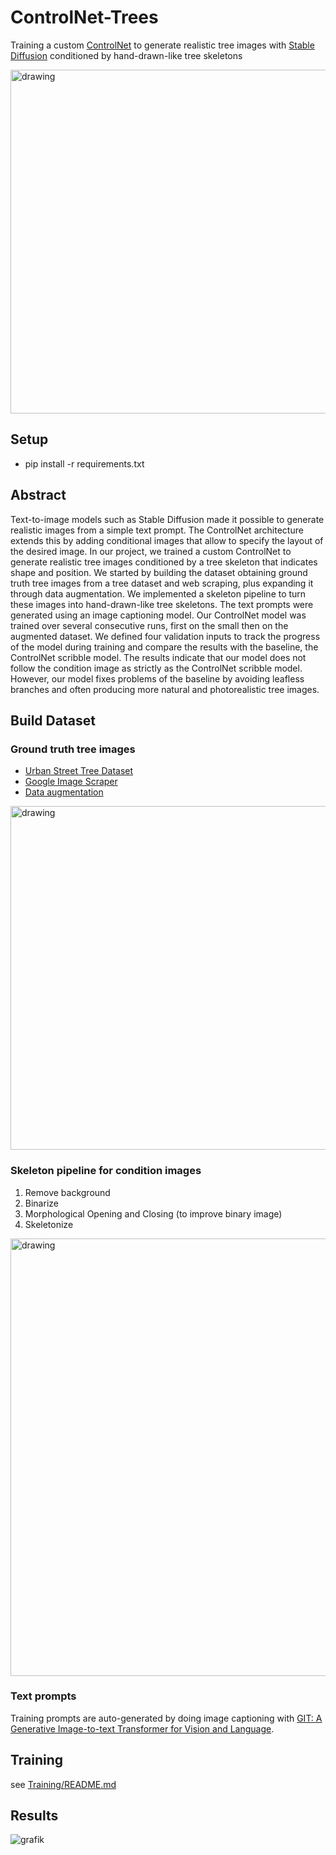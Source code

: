 # ControlNet-Trees
Training a custom [ControlNet](https://github.com/lllyasviel/ControlNet) to generate realistic tree images with [Stable Diffusion](https://github.com/CompVis/stable-diffusion) conditioned by hand-drawn-like tree skeletons

<img src="https://github.com/LinoLerch/ControlNet-Trees/assets/113920231/3e238764-e8ee-4db5-aabe-dd9e2e1e32ca" alt="drawing" width="550"/>

## Setup
- pip install -r requirements.txt

## Abstract
Text-to-image models such as Stable Diffusion made it possible to generate realistic images
from a simple text prompt. The ControlNet architecture extends this by adding conditional
images that allow to specify the layout of the desired image. In our project, we trained a
custom ControlNet to generate realistic tree images conditioned by a tree skeleton that
indicates shape and position. We started by building the dataset obtaining ground truth tree
images from a tree dataset and web scraping, plus expanding it through data augmentation.
We implemented a skeleton pipeline to turn these images into hand-drawn-like tree skeletons.
The text prompts were generated using an image captioning model. Our ControlNet model
was trained over several consecutive runs, first on the small then on the augmented dataset.
We defined four validation inputs to track the progress of the model during training and
compare the results with the baseline, the ControlNet scribble model. The results indicate
that our model does not follow the condition image as strictly as the ControlNet scribble
model. However, our model fixes problems of the baseline by avoiding leafless branches
and often producing more natural and photorealistic tree images.

## Build Dataset

### Ground truth tree images
- [Urban Street Tree Dataset](https://ytt917251944.github.io/dataset_jekyll/)
- [Google Image Scraper](https://github.com/ohyicong/Google-Image-Scraper)
- [Data augmentation](data_augmentation.ipynb)

<img src="https://github.com/LinoLerch/ControlNet-Trees/assets/113920231/42c28493-dfa4-49d7-9741-ee24fa0285f8" alt="drawing" width="550"/>

### Skeleton pipeline for condition images
1. Remove background
2. Binarize
3. Morphological Opening and Closing (to improve binary image)
4. Skeletonize

<img src="https://github.com/LinoLerch/ControlNet-Trees/assets/113920231/9331a66a-c1e7-427b-9a26-a0cb2f543189" alt="drawing" width="700"/>

### Text prompts
Training prompts are auto-generated by doing image captioning with [GIT: A Generative Image-to-text Transformer for Vision and Language](https://huggingface.co/docs/transformers/v4.30.0/en/model_doc/git#overview).

## Training
see [Training/README.md](Training/README.md)

## Results
![grafik](https://github.com/LinoLerch/ControlNet-Trees/assets/113920231/12be017c-0785-4371-bc86-87f649822ccc)

